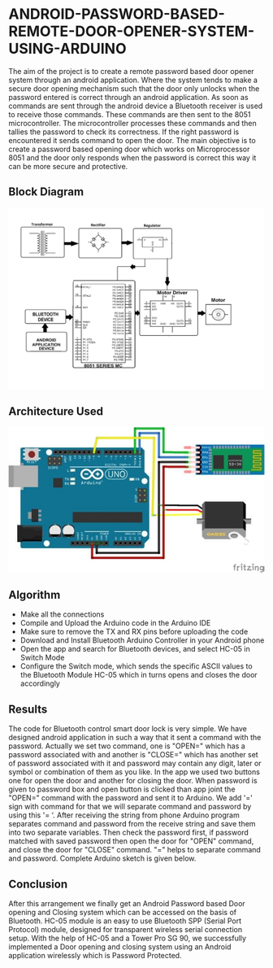 # ANDROID-PASSWORD-BASED-REMOTE-DOOR-OPENER-SYSTEM-USING-ARDUINO
The aim of the project is to create a remote password based door opener system through an android application. Where the system tends to make a secure door opening mechanism such that the door only unlocks when the password entered is correct through an android application. As soon as commands are sent through the android device a Bluetooth receiver is used to receive those commands. These commands are then sent to the 8051 microcontroller. The microcontroller processes these commands and then tallies the password to check its correctness. If the right password is encountered it sends command to open the door. The main objective is to create a password based opening door which works on Microprocessor 8051 and the door only responds when the password is correct this way it can be more secure and protective.

## Block Diagram
![](images/1.png)

## Architecture Used
![](images/2.jpg)

## Algorithm
- Make all the connections
- Compile and Upload the Arduino code in the Arduino IDE
- Make sure to remove the TX and RX pins before uploading the code
- Download and Install Bluetooth Arduino Controller in your Android phone
- Open the app and search for Bluetooth devices, and select HC-05 in Switch Mode
- Configure the Switch mode, which sends the specific ASCII values to the Bluetooth Module HC-05 which in turns opens and closes the door accordingly

## Results
The code for Bluetooth control smart door lock is very simple. We have designed android application in such a way that it sent a command with the password. Actually we set two command, one is "OPEN=" which has a password associated with and another is "CLOSE=" which has another set of password associated with it and password may contain any digit, later or symbol or combination of them as you like. In the app we used two buttons one for open the door and another for closing the door. When password is given to password box and open
button is clicked than app joint the "OPEN=" command with the password and sent it to Arduino. We add '=' sign with command for that we will separate command and password by using this '= ‘. After receiving the string from phone Arduino program separates command and password from the receive string and save them into two separate variables. Then check the password first, if password matched with saved password then open the door for "OPEN" command, and close the door for "CLOSE" command. "=" helps to separate command and password. Complete Arduino sketch is given below.

## Conclusion
After this arrangement we finally get an Android Password based Door opening and Closing system which can be accessed on the basis of Bluetooth. HC-05 module is an easy to use Bluetooth SPP (Serial Port Protocol) module, designed for transparent wireless serial connection setup. With the help of HC-05 and a Tower Pro SG 90, we successfully implemented a Door opening and closing system using an Android application wirelessly which is Password Protected.
